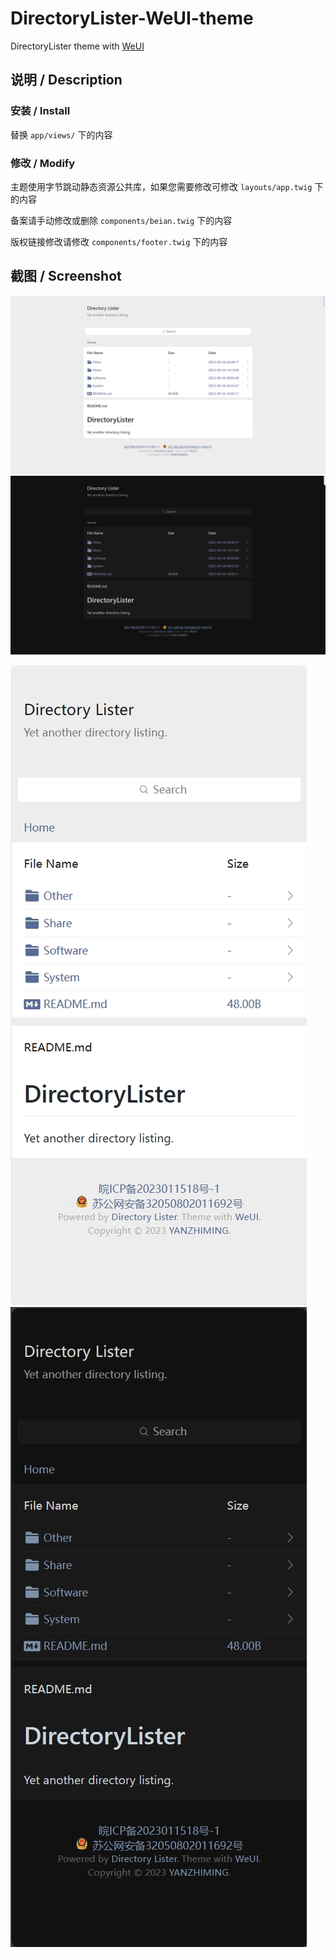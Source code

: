 # DirectoryLister-WeUI-theme
DirectoryLister theme with [WeUI](https://weui.io/)

## 说明 / Description

### 安装 / Install

替换 `app/views/` 下的内容

### 修改 / Modify

主题使用字节跳动静态资源公共库，如果您需要修改可修改 `layouts/app.twig` 下的内容

备案请手动修改或删除 `components/beian.twig` 下的内容

版权链接修改请修改 `components/footer.twig` 下的内容

## 截图 / Screenshot

![PC-Light.png](Screenshot/PC-Light.png)
![PC-Dark.png](Screenshot/PC-Dark.png)

![M-Light.png](Screenshot/M-Light.png)
![M-Dark.png](Screenshot/M-Dark.png)

